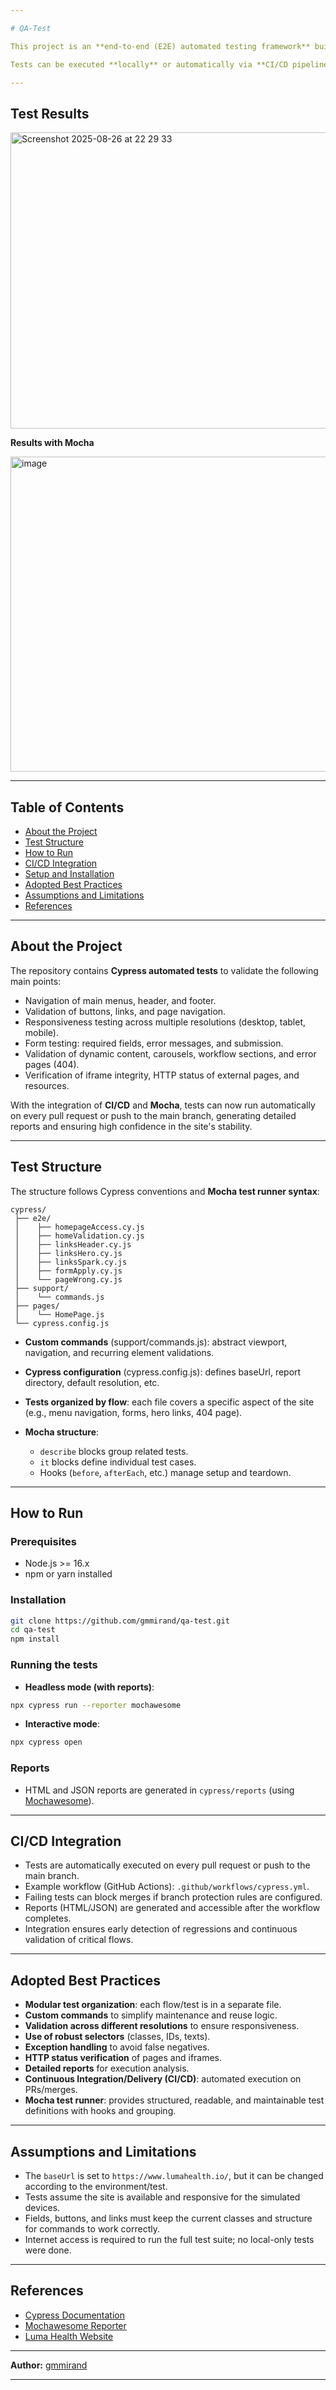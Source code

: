 ```yaml
---

# QA-Test

This project is an **end-to-end (E2E) automated testing framework** built with [Cypress](https://www.cypress.io/) and structured using the **Mocha test runner syntax**. It validates the user experience, accessibility, and integrity of the main flows of the [Luma Health](https://www.lumahealth.io/) website.

Tests can be executed **locally** or automatically via **CI/CD pipelines**, ensuring that critical functionalities are continuously verified across multiple devices and resolutions.

---
```


## Test Results

<img width="756" height="474" alt="Screenshot 2025-08-26 at 22 29 33" src="https://github.com/user-attachments/assets/b0b23254-5b7e-4271-bd09-1316aa0d22bf" />


**Results with Mocha**


<img width="1145" height="504" alt="image" src="https://github.com/user-attachments/assets/5782af7d-bac7-47e6-81bf-cdf254f7b721" />


---

## Table of Contents

* [About the Project](#about-the-project)
* [Test Structure](#test-structure)
* [How to Run](#how-to-run)
* [CI/CD Integration](#cicd-integration)
* [Setup and Installation](#setup-and-installation)
* [Adopted Best Practices](#adopted-best-practices)
* [Assumptions and Limitations](#assumptions-and-limitations)
* [References](#references)

---

## About the Project

The repository contains **Cypress automated tests** to validate the following main points:

* Navigation of main menus, header, and footer.
* Validation of buttons, links, and page navigation.
* Responsiveness testing across multiple resolutions (desktop, tablet, mobile).
* Form testing: required fields, error messages, and submission.
* Validation of dynamic content, carousels, workflow sections, and error pages (404).
* Verification of iframe integrity, HTTP status of external pages, and resources.

With the integration of **CI/CD** and **Mocha**, tests can now run automatically on every pull request or push to the main branch, generating detailed reports and ensuring high confidence in the site's stability.

---

## Test Structure

The structure follows Cypress conventions and **Mocha test runner syntax**:

```
cypress/
 ├── e2e/
 │    ├── homepageAccess.cy.js
 │    ├── homeValidation.cy.js
 │    ├── linksHeader.cy.js
 │    ├── linksHero.cy.js
 │    ├── linksSpark.cy.js
 │    ├── formApply.cy.js
 │    └── pageWrong.cy.js
 ├── support/
 │    └── commands.js
 ├── pages/
 │    └── HomePage.js
 └── cypress.config.js
```

* **Custom commands** (support/commands.js): abstract viewport, navigation, and recurring element validations.
* **Cypress configuration** (cypress.config.js): defines baseUrl, report directory, default resolution, etc.
* **Tests organized by flow**: each file covers a specific aspect of the site (e.g., menu navigation, forms, hero links, 404 page).
* **Mocha structure**:

  * `describe` blocks group related tests.
  * `it` blocks define individual test cases.
  * Hooks (`before`, `afterEach`, etc.) manage setup and teardown.

---

## How to Run

### Prerequisites

* Node.js >= 16.x
* npm or yarn installed

### Installation

```bash
git clone https://github.com/gmmirand/qa-test.git
cd qa-test
npm install
```

### Running the tests

* **Headless mode (with reports)**:

```bash
npx cypress run --reporter mochawesome
```

* **Interactive mode**:

```bash
npx cypress open
```

### Reports

* HTML and JSON reports are generated in `cypress/reports` (using [Mochawesome](https://www.npmjs.com/package/mochawesome)).

---

## CI/CD Integration

* Tests are automatically executed on every pull request or push to the main branch.
* Example workflow (GitHub Actions): `.github/workflows/cypress.yml`.
* Failing tests can block merges if branch protection rules are configured.
* Reports (HTML/JSON) are generated and accessible after the workflow completes.
* Integration ensures early detection of regressions and continuous validation of critical flows.

---

## Adopted Best Practices

* **Modular test organization**: each flow/test is in a separate file.
* **Custom commands** to simplify maintenance and reuse logic.
* **Validation across different resolutions** to ensure responsiveness.
* **Use of robust selectors** (classes, IDs, texts).
* **Exception handling** to avoid false negatives.
* **HTTP status verification** of pages and iframes.
* **Detailed reports** for execution analysis.
* **Continuous Integration/Delivery (CI/CD)**: automated execution on PRs/merges.
* **Mocha test runner**: provides structured, readable, and maintainable test definitions with hooks and grouping.

---

## Assumptions and Limitations

* The `baseUrl` is set to `https://www.lumahealth.io/`, but it can be changed according to the environment/test.
* Tests assume the site is available and responsive for the simulated devices.
* Fields, buttons, and links must keep the current classes and structure for commands to work correctly.
* Internet access is required to run the full test suite; no local-only tests were done.

---

## References

* [Cypress Documentation](https://docs.cypress.io/)
* [Mochawesome Reporter](https://www.npmjs.com/package/mochawesome)
* [Luma Health Website](https://www.lumahealth.io/)

---

**Author:** [gmmirand](https://github.com/gmmirand)

---
